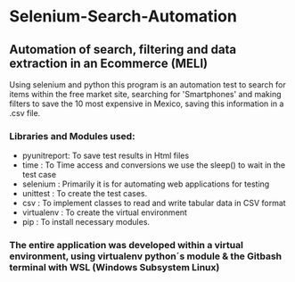 #   Selenium-Search-Automation
##  Automation of search, filtering and data extraction in an Ecommerce (MELI)

Using selenium and python this program is an automation test to search for items within the free market site, searching for 'Smartphones' and making filters to save the 10 most expensive in Mexico, saving this information in a .csv file.


### Libraries and Modules used:

* pyunitreport: To save test results in Html files
* time        : To Time access and conversions we use the sleep() to wait in the test case
* selenium    : Primarily it is for automating web applications for testing
* unittest    : To create the test cases.
* csv         : To implement classes to read and write tabular data in CSV format
* virtualenv  : To create the virtual environment
* pip         : To install necessary modules.

### The entire application was developed within a virtual environment, using virtualenv python´s module & the Gitbash terminal with WSL (Windows Subsystem Linux)
